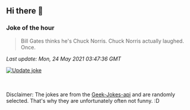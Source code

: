 ## Hi there 👋

### Joke of the hour
<!-- joke -->
>Bill Gates thinks he's Chuck Norris. Chuck Norris actually laughed. Once.
<!-- /joke -->

*Last update: Mon, 24 May 2021 03:47:36 GMT*

[![Update joke](https://github.com/nclskfm/nclskfm/actions/workflows/joke.yml/badge.svg)](https://github.com/nclskfm/nclskfm/actions/workflows/joke.yml)

<br><br>
Disclaimer: The jokes are from the [Geek-Jokes-api](https://github.com/sameerkumar18/geek-joke-api) and are randomly selected. That's why they are unfortunately often not funny. :D
